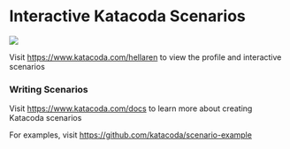 # Interactive Katacoda Scenarios

[![](http://shields.katacoda.com/katacoda/hellaren/count.svg)](https://www.katacoda.com/hellaren "Get your profile on Katacoda.com")

Visit https://www.katacoda.com/hellaren to view the profile and interactive scenarios

### Writing Scenarios
Visit https://www.katacoda.com/docs to learn more about creating Katacoda scenarios

For examples, visit https://github.com/katacoda/scenario-example
